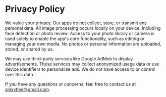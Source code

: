 # Privacy Policy

We value your privacy. Our apps do not collect, store, or transmit any personal data. All image processing occurs locally on your device, including face detection or photo review. Access to your photo library or camera is used solely to enable the app's core functionality, such as editing or managing your own media. No photos or personal information are uploaded, stored, or shared by us.

We may use third-party services like Google AdMob to display advertisements. These services may collect anonymized usage data or use device identifiers to personalize ads. We do not have access to or control over this data.

If you have any questions or concerns, feel free to contact us at alexytlee@gmail.com.
